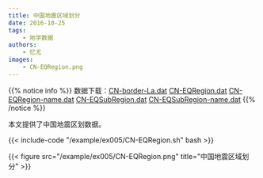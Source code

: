 ```yaml
---
title: 中国地震区域划分
date: 2016-10-25
tags:
    - 地学数据
authors:
    - 忆尤
images:
    - CN-EQRegion.png
---
```


{{% notice info %}}
数据下载：[CN-border-La.dat](/datas/CN-border-La.dat) [CN-EQRegion.dat](/datas/CN-EQRegion.dat)
[CN-EQRegion-name.dat](/datas/CN-EQRegion-name.dat)
[CN-EQSubRegion.dat](/datas/CN-EQSubRegion.dat)
[CN-EQSubRegion-name.dat](/datas/CN-EQSubRegion-name.dat)
{{% /notice %}}

本文提供了中国地震区划数据。

{{< include-code "/example/ex005/CN-EQRegion.sh" bash >}}

{{< figure src="/example/ex005/CN-EQRegion.png" title="中国地震区域划分" >}}
